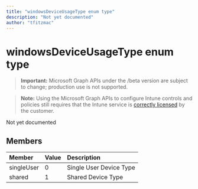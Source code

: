 ```yaml
---
title: "windowsDeviceUsageType enum type"
description: "Not yet documented"
author: "tfitzmac"
---
```


# windowsDeviceUsageType enum type

> **Important:** Microsoft Graph APIs under the /beta version are subject to change; production use is not supported.

> **Note:** Using the Microsoft Graph APIs to configure Intune controls and policies still requires that the Intune service is [correctly licensed](https://go.microsoft.com/fwlink/?linkid=839381) by the customer.

Not yet documented

## Members
|Member|Value|Description|
|:---|:---|:---|
|singleUser|0|Single User Device Type|
|shared|1|Shared Device Type|



